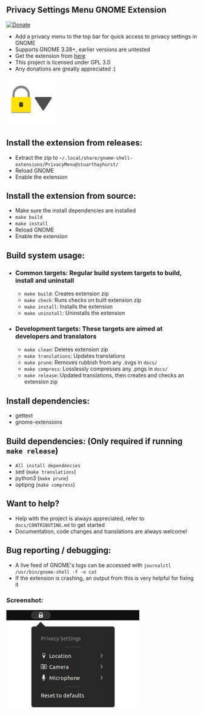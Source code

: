 ## Privacy Settings Menu GNOME Extension
[![Donate](https://img.shields.io/badge/Donate-PayPal-green.svg)](https://www.paypal.com/donate?hosted_button_id=G2REEPPNZK9GN)
  - Add a privacy menu to the top bar for quick access to privacy settings in GNOME
  - Supports GNOME 3.38+, earlier versions are untested
  - Get the extension from [here](https://extensions.gnome.org/accounts/profile/stuarthayhurst)
  - This project is licensed under GPL 3.0
  - Any donations are greatly appreciated :)

![Extension](docs/icon.png)

## Install the extension from releases:
  - Extract the zip to `~/.local/share/gnome-shell-extensions/PrivacyMenu@stuarthayhurst/`
  - Reload GNOME
  - Enable the extension

## Install the extension from source:
  - Make sure the install dependencies are installed
  - `make build`
  - `make install`
  - Reload GNOME
  - Enable the extension

## Build system usage:
  - ### Common targets: Regular build system targets to build, install and uninstall
    - `make build`: Creates extension zip
    - `make check`: Runs checks on built extension zip
    - `make install`: Installs the extension
    - `make uninstall`: Uninstalls the extension
  - ### Development targets: These targets are aimed at developers and translators
    - `make clean`: Deletes extension zip
    - `make translations`: Updates translations
    - `make prune`: Removes rubbish from any .svgs in `docs/`
    - `make compress`: Losslessly compresses any .pngs in `docs/`
    - `make release`: Updated translations, then creates and checks an extension zip

## Install dependencies:
  - gettext
  - gnome-extensions

## Build dependencies: (Only required if running `make release`)
  - `All install dependencies`
  - sed (`make translations`)
  - python3 (`make prune`)
  - optipng (`make compress`)

## Want to help?
  - Help with the project is always appreciated, refer to `docs/CONTRIBUTING.md` to get started
  - Documentation, code changes and translations are always welcome!

## Bug reporting / debugging:
  - A live feed of GNOME's logs can be accessed with `journalctl /usr/bin/gnome-shell -f -o cat`
  - If the extension is crashing, an output from this is very helpful for fixing it

### Screenshot:
![Extension](docs/screenshot.png)
